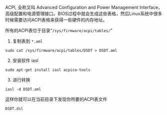 
ACPI, 全称又叫 Advanced Configuration and Power Management Interface， 高级配置和电源管理接口。BIOS过程中就会生成这些表格，然后Linux系统中很多时候需要访问ACPI表格来获得一些硬件的内存地址。

所有的ACPI表位于目录“`/sys/firmware/acpi/tables/`”

1. 复制表到 `*.aml`

`sudo cat /sys/firmware/acpi/tables/DSDT > DSDT.aml`

2. 安装软件 iasl

`sudo apt-get install iasl acpica-tools`

3. 进行转换

`iasl -d DSDT.aml`

这样你就可以在当前目录下发现你所要的ACPI表文件

`DSDT.dsl`
